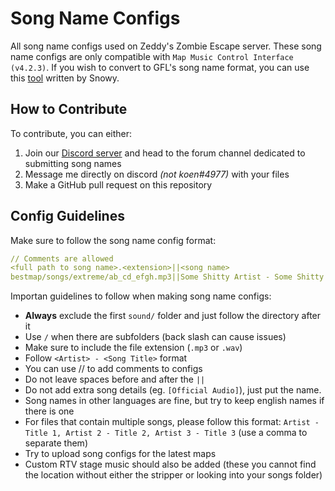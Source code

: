 
# Song Name Configs

All song name configs used on Zeddy's Zombie Escape server. These song name configs are only compatible with `Map Music Control Interface (v4.2.3)`. If you wish to convert to GFL's song name format, you can use this [tool](https://github.com/snooooowy/music-config-parser) written by Snowy.

## How to Contribute

To contribute, you can either:

1. Join our [Discord server](https://discord.gg/zeddysze) and head to the forum channel dedicated to submitting song names
2. Message me directly on discord *(not koen#4977)* with your files
3. Make a GitHub pull request on this repository

## Config Guidelines

Make sure to follow the song name config format:

```yaml
// Comments are allowed
<full path to song name>.<extension>||<song name>
bestmap/songs/extreme/ab_cd_efgh.mp3||Some Shitty Artist - Some Shitty Song
```

Importan guidelines to follow when making song name configs:

- **Always** exclude the first `sound/` folder and just follow the directory after it
- Use `/` when there are subfolders (back slash can cause issues)
- Make sure to include the file extension (`.mp3` or `.wav`)
- Follow `<Artist> - <Song Title>` format
- You can use // to add comments to configs
- Do not leave spaces before and after the `||`
- Do not add extra song details (eg. `[Official Audio]`), just put the name.
- Song names in other languages are fine, but try to keep english names if there is one
- For files that contain multiple songs, please follow this format: `Artist - Title 1, Artist 2 - Title 2, Artist 3 - Title 3` (use a comma to separate them)
- Try to upload song configs for the latest maps
- Custom RTV stage music should also be added (these you cannot find the location without either the stripper or looking into your songs folder)

